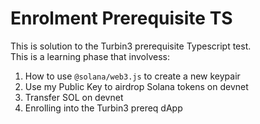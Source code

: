 # Enrolment Prerequisite TS
This is solution to the Turbin3 prerequisite Typescript test.<br>
This is a learning phase that involvess:
1. How to use `@solana/web3.js` to create a new keypair
2. Use my Public Key to airdrop Solana tokens on devnet
3. Transfer SOL on devnet
4. Enrolling into the Turbin3 prereq dApp